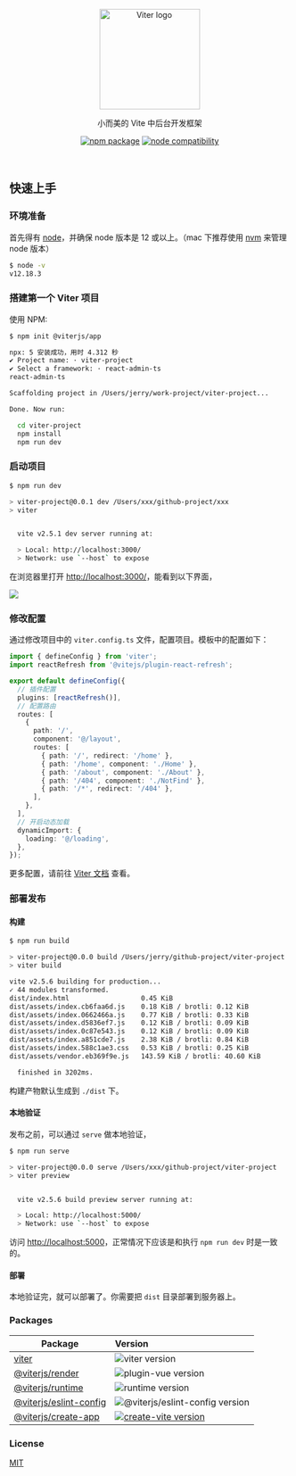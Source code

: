 <p align="center">
  <a href="https://viterjs.github.io/" target="_blank" rel="noopener noreferrer">
    <img width="180" src="https://img.alicdn.com/imgextra/i4/O1CN01Y566rd1lxNVUjXnfJ_!!6000000004885-0-tps-754-600.jpg" alt="Viter logo">
  </a>
</p>
<p align="center">小而美的 Vite 中后台开发框架</p>
<p align="center">
  <a href="https://npmjs.com/package/viter"><img src="https://img.shields.io/npm/v/viter.svg" alt="npm package"></a>
  <a href="https://nodejs.org/en/about/releases/"><img src="https://img.shields.io/node/v/vite.svg" alt="node compatibility"></a>
  
</p>
<br/>

## 快速上手

### 环境准备

首先得有 [node](https://nodejs.org/en/)，并确保 node 版本是 12 或以上。（mac 下推荐使用 [nvm](https://github.com/creationix/nvm) 来管理 node 版本）

```bash
$ node -v
v12.18.3
```

### 搭建第一个 Viter 项目

使用 NPM:

```bash
$ npm init @viterjs/app

npx: 5 安装成功，用时 4.312 秒
✔ Project name: · viter-project
✔ Select a framework: · react-admin-ts
react-admin-ts

Scaffolding project in /Users/jerry/work-project/viter-project...

Done. Now run:

  cd viter-project
  npm install
  npm run dev

```

### 启动项目

```bash
$ npm run dev

> viter-project@0.0.1 dev /Users/xxx/github-project/xxx
> viter


  vite v2.5.1 dev server running at:

  > Local: http://localhost:3000/
  > Network: use `--host` to expose

```

在浏览器里打开 [http://localhost:3000/](http://localhost:3000/)，能看到以下界面，

![](https://img.alicdn.com/imgextra/i3/O1CN014yo0KO1WG7rjR5gMJ_!!6000000002760-0-tps-1444-982.jpg)

### 修改配置

通过修改项目中的 `viter.config.ts` 文件，配置项目。模板中的配置如下：

```ts
import { defineConfig } from 'viter';
import reactRefresh from '@vitejs/plugin-react-refresh';

export default defineConfig({
  // 插件配置
  plugins: [reactRefresh()],
  // 配置路由
  routes: [
    {
      path: '/',
      component: '@/layout',
      routes: [
        { path: '/', redirect: '/home' },
        { path: '/home', component: './Home' },
        { path: '/about', component: './About' },
        { path: '/404', component: './NotFind' },
        { path: '/*', redirect: '/404' },
      ],
    },
  ],
  // 开启动态加载
  dynamicImport: {
    loading: '@/loading',
  },
});
```

更多配置，请前往 [Viter 文档](https://viterjs.github.io/) 查看。

### 部署发布

#### 构建

```bash
$ npm run build

> viter-project@0.0.0 build /Users/jerry/github-project/viter-project
> viter build

vite v2.5.6 building for production...
✓ 44 modules transformed.
dist/index.html                  0.45 KiB
dist/assets/index.cb6faa6d.js    0.18 KiB / brotli: 0.12 KiB
dist/assets/index.0662466a.js    0.77 KiB / brotli: 0.33 KiB
dist/assets/index.d5836ef7.js    0.12 KiB / brotli: 0.09 KiB
dist/assets/index.0c87e543.js    0.12 KiB / brotli: 0.09 KiB
dist/assets/index.a851cde7.js    2.38 KiB / brotli: 0.84 KiB
dist/assets/index.588c1ae3.css   0.53 KiB / brotli: 0.25 KiB
dist/assets/vendor.eb369f9e.js   143.59 KiB / brotli: 40.60 KiB

  finished in 3202ms.
```

构建产物默认生成到 `./dist` 下。

#### 本地验证

发布之前，可以通过 `serve` 做本地验证，

```bash
$ npm run serve

> viter-project@0.0.0 serve /Users/xxx/github-project/viter-project
> viter preview


  vite v2.5.6 build preview server running at:

  > Local: http://localhost:5000/
  > Network: use `--host` to expose

```

访问 [http://localhost:5000](http://localhost:5000)，正常情况下应该是和执行 `npm run dev` 时是一致的。

#### 部署

本地验证完，就可以部署了。你需要把 `dist` 目录部署到服务器上。

### Packages

| Package                                                | Version                                                                                                                     |
| ------------------------------------------------------ | :-------------------------------------------------------------------------------------------------------------------------- |
| [viter](packages/viter)                                | ![viter version](https://img.shields.io/npm/v/viter.svg?label=%20)                                                          |
| [@viterjs/render](packages/renderer)                   | ![plugin-vue version](https://img.shields.io/npm/v/@viterjs/renderer.svg?label=%20)                                         |
| [@viterjs/runtime](packages/runtime)                   | ![runtime version](https://img.shields.io/npm/v/@viterjs/runtime.svg?label=%20)                                             |
| [@viterjs/eslint-config](packages/eslint-config-viter) | ![@viterjs/eslint-config version](https://img.shields.io/npm/v/@viterjs/eslint-config.svg?label=%20)                        |
| [@viterjs/create-app](packages/create-app)             | [![create-vite version](https://img.shields.io/npm/v/@viterjs/create-app.svg?label=%20)](packages/create-vite/CHANGELOG.md) |

### License

[MIT](https://github.com/ykfe/viter/blob/main/LICENSE)
